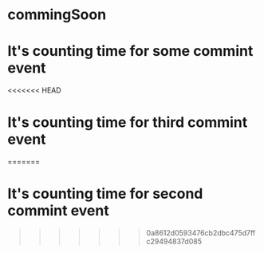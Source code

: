 # commingSoon

# It's counting time for some commint event

<<<<<<< HEAD
# It's counting time for third commint event
=======
# It's counting time for second commint event

>>>>>>> 0a8612d0593476cb2dbc475d7ffc29494837d085
